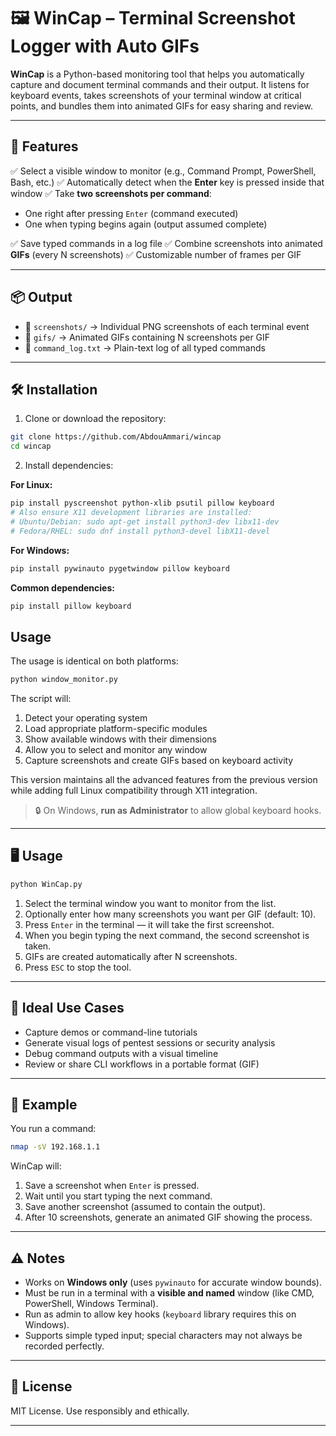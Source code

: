 
# 🖼️ WinCap – Terminal Screenshot Logger with Auto GIFs

**WinCap** is a Python-based monitoring tool that helps you automatically capture and document terminal commands and their output. It listens for keyboard events, takes screenshots of your terminal window at critical points, and bundles them into animated GIFs for easy sharing and review.

---

## 🚀 Features

✅ Select a visible window to monitor (e.g., Command Prompt, PowerShell, Bash, etc.)
✅ Automatically detect when the **Enter** key is pressed inside that window
✅ Take **two screenshots per command**:

* One right after pressing `Enter` (command executed)
* One when typing begins again (output assumed complete)

✅ Save typed commands in a log file
✅ Combine screenshots into animated **GIFs** (every N screenshots)
✅ Customizable number of frames per GIF

---

## 📦 Output

* 📂 `screenshots/` → Individual PNG screenshots of each terminal event
* 📂 `gifs/` → Animated GIFs containing N screenshots per GIF
* 📄 `command_log.txt` → Plain-text log of all typed commands

---

## 🛠️ Installation

1. Clone or download the repository:

```bash
git clone https://github.com/AbdouAmmari/wincap
cd wincap
```

2. Install dependencies:

**For Linux:**
```bash
pip install pyscreenshot python-xlib psutil pillow keyboard
# Also ensure X11 development libraries are installed:
# Ubuntu/Debian: sudo apt-get install python3-dev libx11-dev
# Fedora/RHEL: sudo dnf install python3-devel libX11-devel
```

**For Windows:**
```bash
pip install pywinauto pygetwindow pillow keyboard
```

**Common dependencies:**
```bash
pip install pillow keyboard
```

## Usage

The usage is identical on both platforms:

```bash
python window_monitor.py
```

The script will:
1. Detect your operating system
2. Load appropriate platform-specific modules
3. Show available windows with their dimensions
4. Allow you to select and monitor any window
5. Capture screenshots and create GIFs based on keyboard activity

This version maintains all the advanced features from the previous version while adding full Linux compatibility through X11 integration.

> 🔒 On Windows, **run as Administrator** to allow global keyboard hooks.

---

## 🖥️ Usage

```bash
python WinCap.py
```

1. Select the terminal window you want to monitor from the list.
2. Optionally enter how many screenshots you want per GIF (default: 10).
3. Press `Enter` in the terminal — it will take the first screenshot.
4. When you begin typing the next command, the second screenshot is taken.
5. GIFs are created automatically after N screenshots.
6. Press `ESC` to stop the tool.

---

## 🎯 Ideal Use Cases

* Capture demos or command-line tutorials
* Generate visual logs of pentest sessions or security analysis
* Debug command outputs with a visual timeline
* Review or share CLI workflows in a portable format (GIF)

---

## 📝 Example

You run a command:

```bash
nmap -sV 192.168.1.1
```

WinCap will:

1. Save a screenshot when `Enter` is pressed.
2. Wait until you start typing the next command.
3. Save another screenshot (assumed to contain the output).
4. After 10 screenshots, generate an animated GIF showing the process.

---

## ⚠️ Notes

* Works on **Windows only** (uses `pywinauto` for accurate window bounds).
* Must be run in a terminal with a **visible and named** window (like CMD, PowerShell, Windows Terminal).
* Run as admin to allow key hooks (`keyboard` library requires this on Windows).
* Supports simple typed input; special characters may not always be recorded perfectly.

---


## 📃 License

MIT License. Use responsibly and ethically.

---


